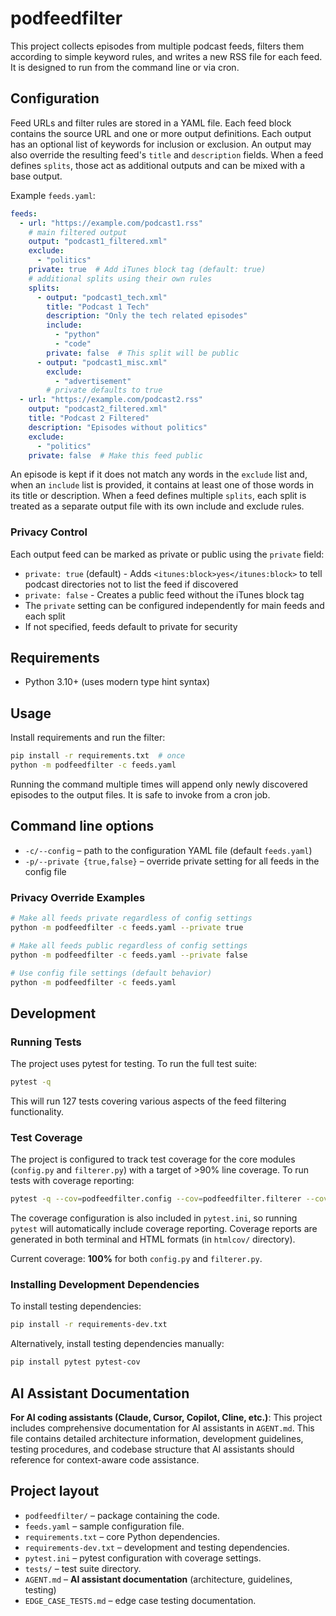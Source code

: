 # podfeedfilter

This project collects episodes from multiple podcast feeds, filters them
according to simple keyword rules, and writes a new RSS file for each feed.
It is designed to run from the command line or via cron.

## Configuration

Feed URLs and filter rules are stored in a YAML file. Each feed block
contains the source URL and one or more output definitions. Each output has an
optional list of keywords for inclusion or exclusion. An output may also
override the resulting feed's `title` and `description` fields.
When a feed defines `splits`, those act as additional outputs and can be mixed
with a base output.

Example `feeds.yaml`:

```yaml
feeds:
  - url: "https://example.com/podcast1.rss"
    # main filtered output
    output: "podcast1_filtered.xml"
    exclude:
      - "politics"
    private: true  # Add iTunes block tag (default: true)
    # additional splits using their own rules
    splits:
      - output: "podcast1_tech.xml"
        title: "Podcast 1 Tech"
        description: "Only the tech related episodes"
        include:
          - "python"
          - "code"
        private: false  # This split will be public
      - output: "podcast1_misc.xml"
        exclude:
          - "advertisement"
        # private defaults to true
  - url: "https://example.com/podcast2.rss"
    output: "podcast2_filtered.xml"
    title: "Podcast 2 Filtered"
    description: "Episodes without politics"
    exclude:
      - "politics"
    private: false  # Make this feed public
```

An episode is kept if it does not match any words in the `exclude` list and,
when an `include` list is provided, it contains at least one of those words in
its title or description. When a feed defines multiple `splits`, each split is
treated as a separate output file with its own include and exclude rules.

### Privacy Control

Each output feed can be marked as private or public using the `private` field:

- `private: true` (default) - Adds `<itunes:block>yes</itunes:block>` to tell podcast directories not to list the feed if discovered
- `private: false` - Creates a public feed without the iTunes block tag
- The `private` setting can be configured independently for main feeds and each split
- If not specified, feeds default to private for security

## Requirements

- Python 3.10+ (uses modern type hint syntax)

## Usage

Install requirements and run the filter:

```bash
pip install -r requirements.txt  # once
python -m podfeedfilter -c feeds.yaml
```

Running the command multiple times will append only newly discovered episodes
to the output files. It is safe to invoke from a cron job.

## Command line options

- `-c/--config` – path to the configuration YAML file (default `feeds.yaml`)
- `-p/--private {true,false}` – override private setting for all feeds in the config file

### Privacy Override Examples

```bash
# Make all feeds private regardless of config settings
python -m podfeedfilter -c feeds.yaml --private true

# Make all feeds public regardless of config settings  
python -m podfeedfilter -c feeds.yaml --private false

# Use config file settings (default behavior)
python -m podfeedfilter -c feeds.yaml
```

## Development

### Running Tests

The project uses pytest for testing. To run the full test suite:

```bash
pytest -q
```

This will run 127 tests covering various aspects of the feed filtering functionality.

### Test Coverage

The project is configured to track test coverage for the core modules (`config.py` and `filterer.py`) with a target of >90% line coverage. To run tests with coverage reporting:

```bash
pytest -q --cov=podfeedfilter.config --cov=podfeedfilter.filterer --cov-report=term-missing --cov-fail-under=90
```

The coverage configuration is also included in `pytest.ini`, so running `pytest` will automatically include coverage reporting. Coverage reports are generated in both terminal and HTML formats (in `htmlcov/` directory).

Current coverage: **100%** for both `config.py` and `filterer.py`.

### Installing Development Dependencies

To install testing dependencies:

```bash
pip install -r requirements-dev.txt
```

Alternatively, install testing dependencies manually:

```bash
pip install pytest pytest-cov
```

## AI Assistant Documentation

**For AI coding assistants (Claude, Cursor, Copilot, Cline, etc.)**: This project includes comprehensive documentation for AI assistants in `AGENT.md`. This file contains detailed architecture information, development guidelines, testing procedures, and codebase structure that AI assistants should reference for context-aware code assistance.

## Project layout

- `podfeedfilter/` – package containing the code.
- `feeds.yaml` – sample configuration file.
- `requirements.txt` – core Python dependencies.
- `requirements-dev.txt` – development and testing dependencies.
- `pytest.ini` – pytest configuration with coverage settings.
- `tests/` – test suite directory.
- `AGENT.md` – **AI assistant documentation** (architecture, guidelines, testing)
- `EDGE_CASE_TESTS.md` – edge case testing documentation.

